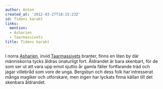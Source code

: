 ```yaml
---
author: Anton
created_at: '2012-03-27T18:15:23Z'
id: Tidens karakt
links:
  mention:
  - Asharien
  - Taarmassivets
title: Tidens karakt
---
```


I norra [Asharien], invid [Taarmassivets] branter, finns en liten by där människorna tycks åldras
onaturligt fort. Åldrandet är bara skenbart, för de som ser ut att vara upp emot sjuttio år gamla
fäller fortfarande träd och jagar villebråd som vore de unga. Bergsbyn och dess folk har intresserat
många magiker och utforskare, men ingen har lyckats finna källan till det skenbara åldrandet.

  [Asharien]: Asharien
  [Taarmassivets]: Taarmassivets
